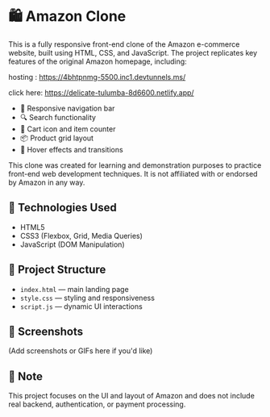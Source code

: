 # 🛍️ Amazon Clone

This is a fully responsive front-end clone of the Amazon e-commerce website, built using HTML, CSS, and JavaScript. The project replicates key features of the original Amazon homepage, including:

hosting : https://4bhtpnmg-5500.inc1.devtunnels.ms/

click here: https://delicate-tulumba-8d6600.netlify.app/

- 🧭 Responsive navigation bar
- 🔍 Search functionality
- 🛒 Cart icon and item counter
- 📦 Product grid layout
- 🎨 Hover effects and transitions

This clone was created for learning and demonstration purposes to practice front-end web development techniques. It is not affiliated with or endorsed by Amazon in any way.

## 🚀 Technologies Used

- HTML5
- CSS3 (Flexbox, Grid, Media Queries)
- JavaScript (DOM Manipulation)

## 📁 Project Structure

- `index.html` — main landing page
- `style.css` — styling and responsiveness
- `script.js` — dynamic UI interactions

## 📸 Screenshots

(Add screenshots or GIFs here if you'd like)

## 📌 Note

This project focuses on the UI and layout of Amazon and does not include real backend, authentication, or payment processing.

